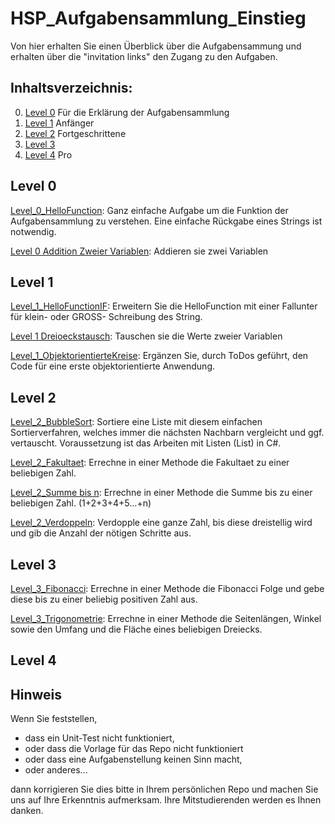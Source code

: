 # HSP_Aufgabensammlung_Einstieg
Von hier erhalten Sie einen Überblick über die Aufgabensammung und erhalten über die "invitation links" den Zugang zu den Aufgaben.

## Inhaltsverzeichnis:
0. [Level 0](#level-0) Für die Erklärung der Aufgabensammlung
1. [Level 1](#level-1) Anfänger
2. [Level 2](#level-2) Fortgeschrittene
3. [Level 3](#level-3) 
4. [Level 4](#level-4) Pro

## Level 0
[Level_0_HelloFunction](https://classroom.github.com/a/16xsL6aM):
Ganz einfache Aufgabe um die Funktion der Aufgabensammlung zu verstehen. Eine einfache Rückgabe eines Strings ist notwendig.

[Level 0 Addition Zweier Variablen](https://classroom.github.com/a/o7Cyuj6z):
Addieren sie zwei Variablen

## Level 1
[Level_1_HelloFunctionIF](https://classroom.github.com/a/X9oN3cUv):
Erweitern Sie die HelloFunction mit einer Fallunter für klein- oder GROSS- Schreibung des String.

[Level 1 Dreioeckstausch](https://classroom.github.com/a/RMMWq9wJ): 
Tauschen sie die Werte zweier Variablen  

[Level_1_ObjektorientierteKreise](https://classroom.github.com/a/VXOQmgb4):
Ergänzen Sie, durch ToDos geführt, den Code für eine erste objektorientierte Anwendung.

## Level 2
[Level_2_BubbleSort](https://classroom.github.com/a/SgSuCjds):
Sortiere eine Liste mit diesem einfachen Sortierverfahren, welches immer die nächsten Nachbarn vergleicht und ggf. vertauscht. 
Voraussetzung ist das Arbeiten mit Listen (List) in C#.

[Level_2_Fakultaet](https://classroom.github.com/a/Uu_yTg1C):
Errechne in einer Methode die Fakultaet zu einer beliebigen Zahl.

[Level_2_Summe bis n](https://classroom.github.com/a/cf1He3JS):
Errechne in einer Methode die Summe bis zu einer beliebigen Zahl. (1+2+3+4+5...+n)

[Level_2_Verdoppeln](https://classroom.github.com/a/uWzbBjBA):
Verdopple eine ganze Zahl, bis diese dreistellig wird und gib die Anzahl der nötigen Schritte aus.

## Level 3
[Level_3_Fibonacci](https://classroom.github.com/a/7ziRVOOZ):
Errechne in einer Methode die Fibonacci Folge und gebe diese bis zu einer beliebig positiven Zahl aus. 

[Level_3_Trigonometrie](https://classroom.github.com/a/uqIhOSmj):
Errechne in einer Methode die Seitenlängen, Winkel sowie den Umfang und die Fläche eines beliebigen Dreiecks. 

## Level 4

## Hinweis
Wenn Sie feststellen, 
- dass ein Unit-Test nicht funktioniert, 
- oder dass die Vorlage für das Repo nicht funktioniert 
- oder dass eine Aufgabenstellung keinen Sinn macht, 
- oder anderes...

dann korrigieren Sie dies bitte in Ihrem persönlichen Repo und machen Sie uns auf Ihre Erkenntnis aufmerksam. Ihre Mitstudierenden werden es Ihnen danken.
